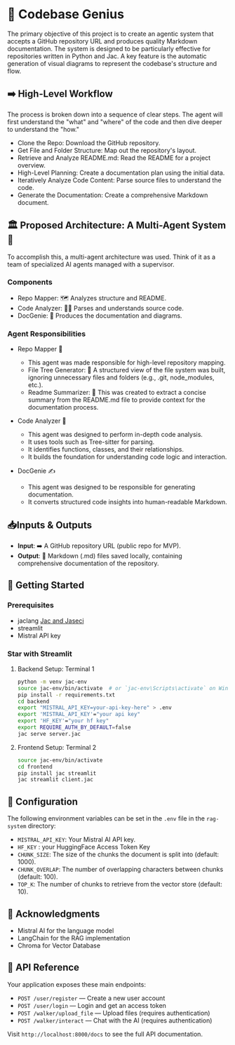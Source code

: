 # 🧠 Codebase Genius

The primary objective of this project is to create an agentic system that accepts a GitHub repository URL and produces quality Markdown documentation. The system is designed to be particularly effective for repositories written in Python and Jac. A key feature is the automatic generation of visual diagrams to represent the codebase's structure and flow.

## ➡️ High-Level Workflow
The process is broken down into a sequence of clear steps. The agent will first understand the "what" and "where" of the code and then dive deeper to understand the "how."

- Clone the Repo: Download the GitHub repository.
- Get File and Folder Structure: Map out the repository's layout.
- Retrieve and Analyze README.md: Read the README for a project overview.
- High-Level Planning: Create a documentation plan using the initial data.
- Iteratively Analyze Code Content: Parse source files to understand the code.
- Generate the Documentation: Create a comprehensive Markdown document.


## 🏛️ Proposed Architecture: A Multi-Agent System 🤖
To accomplish this, a multi-agent architecture was used. Think of it as a team of specialized AI agents managed with a supervisor.

###  Components

- Repo Mapper: 🗺️ Analyzes structure and README.
- Code Analyzer: 👨‍💻 Parses and understands source code.
- DocGenie: 📝 Produces the documentation and diagrams.

### Agent Responsibilities

- Repo Mapper 📂
  - This agent was made responsible for high-level repository mapping.
  - File Tree Generator: 🌳 A structured view of the file system was built, ignoring unnecessary files and folders (e.g., .git, node_modules, etc.).
  - Readme Summarizer: 📖 This was created to extract a concise summary from the README.md file to provide context for the documentation process.

- Code Analyzer 🔬
  - This agent was designed to perform in-depth code analysis.
  - It uses tools such as Tree-sitter for parsing.
  - It identifies functions, classes, and their relationships.
  - It builds the foundation for understanding code logic and interaction.

- DocGenie ✍️
  - This agent was designed to be responsible for generating documentation.
  - It converts structured code insights into human-readable Markdown.
 

## 📥Inputs & Outputs
- **Input**: ➡️ A GitHub repository URL (public repo for MVP).
- **Output**: 📄 Markdown (.md) files saved locally, containing comprehensive documentation of the repository.

## 🚀 Getting Started

### Prerequisites

- jaclang [Jac and Jaseci](https://www.jac-lang.org "Python Supercharged for AI Development at Scale ")
- streamlit
- Mistral API key

### Star with Streamlit

1. Backend Setup: Terminal 1
   ```bash
   python -m venv jac-env
   source jac-env/bin/activate  # or `jac-env\Scripts\activate` on Windows 
   pip install -r requirements.txt
   cd backend
   export "MISTRAL_API_KEY=your-api-key-here" > .env
   export 'MISTRAL_API_KEY'="your api key"
   export 'HF_KEY'="your hf key"
   export REQUIRE_AUTH_BY_DEFAULT=false
   jac serve server.jac
   ```

2. Frontend Setup: Terminal 2
   ```bash
   source jac-env/bin/activate
   cd frontend
   pip install jac streamlit
   jac streamlit client.jac
   ```


## 🔧 Configuration

The following environment variables can be set in the `.env` file in the `rag-system` directory:

- `MISTRAL_API_KEY`: Your Mistral AI API key.
- `HF_KEY` : your HuggingFace Access Token Key
- `CHUNK_SIZE`: The size of the chunks the document is split into (default: 1000).
- `CHUNK_OVERLAP`: The number of overlapping characters between chunks (default: 100).
- `TOP_K`: The number of chunks to retrieve from the vector store (default: 10).

## 🙏 Acknowledgments

- Mistral AI for the language model
- LangChain for the RAG implementation
- Chroma for Vector Database

## 🔗 API Reference
Your application exposes these main endpoints:

- `POST /user/register` — Create a new user account
- `POST /user/login` — Login and get an access token
- `POST /walker/upload_file` — Upload files (requires authentication)
- `POST /walker/interact` — Chat with the AI (requires authentication)

  
Visit `http://localhost:8000/docs` to see the full API documentation.
